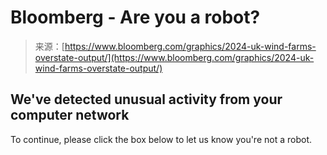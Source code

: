 <!--yml
category: 未分类
date: 2024-05-27 14:31:19
-->

# Bloomberg - Are you a robot?

> 来源：[https://www.bloomberg.com/graphics/2024-uk-wind-farms-overstate-output/](https://www.bloomberg.com/graphics/2024-uk-wind-farms-overstate-output/)

## We've detected unusual activity from your computer network

To continue, please click the box below to let us know you're not a robot.